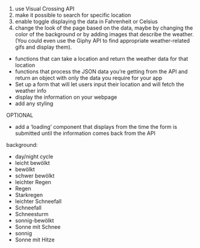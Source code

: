 1. use Visual Crossing API
2. make it possible to search for specific location
3. enable toggle displaying the data in Fahrenheit or Celsius
4. change the look of the page based on the data, maybe by changing the color of the background or by adding images that describe the weather. (You could even use the Giphy API to find appropriate weather-related gifs and display them).

- functions that can take a location and return the weather data for that location 
- functions that process the JSON data you’re getting from the API and return an object with only the data you require for your app
- Set up a form that will let users input their location and will fetch the weather info
- display the information on your webpage
- add any styling

OPTIONAL
- add a ‘loading’ component that displays from the time the form is submitted until the information comes back from the API

background: 
- day/night cycle
- leicht bewölkt
- bewölkt
- schwer bewölkt
- leichter Regen
- Regen
- Starkregen
- leichter Schneefall
- Schneefall
- Schneesturm
- sonnig-bewölkt
- Sonne mit Schnee
- sonnig
- Sonne mit Hitze
